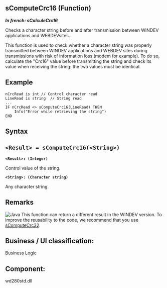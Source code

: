
## sComputeCrc16 (Function)

***In french: sCalculeCrc16***



<a name="XUse"></a>
<a name="Use"></a>
<a name="description"></a>
Checks a character string before and after transmission between WINDEV applications and WEBDEVsites.

This function is used to check whether a character string was properly transmitted between WINDEV applications and WEBDEV sites during transmissions with risk of information loss (modem for example). To do so, calculate the "Crc16" value before transmitting the string and check its value when receiving the string: the two values must be identical.


<a name="Example1"></a>
<a name="sample_code"></a>

## Example


```wl
nCrcRead is int	// Control character read
LineRead is string	// String read
...
IF nCrcRead <> sComputeCrc16(LineRead) THEN
	Info("Error while retrieving the string")
END
```

<a name="XSYNTAX"></a>
<a name="SYNTAX1"></a>

## Syntax

`<Result> = sComputeCrc16(<String>)`
---

**`<Result>: (Integer)`**

Control value of the string.

**`<String>: (Character string)`**

Any character string.  






## Remarks
![Java](https://doc.pcsoft.fr/ext/images/us/JAVA.png) This function can return a different result in the WINDEV version. To improve the reusability to the code, we recommend that you use [sComputeCrc32](../WDLang1/3062015.md).

<a name="XComponent"></a>

## Business / UI classification:
Business Logic
## Component:
wd280std.dll
